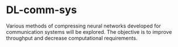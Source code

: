 # DL-comm-sys
Various methods of compressing neural networks developed for communication systems will be explored. The objective is to improve throughput and decrease computational requirements.
